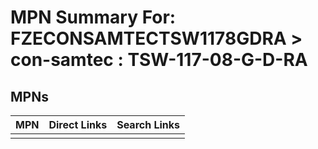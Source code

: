 



# MPN Summary For: FZECONSAMTECTSW1178GDRA > con-samtec : TSW-117-08-G-D-RA

## MPNs
  

|MPN|Direct Links|Search Links|
| :--- | :--- | :--- |
||||
